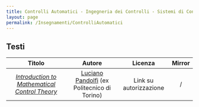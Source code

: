 ```yaml
---
title: Controlli Automatici - Ingegneria dei Controlli - Sistemi di Controllo
layout: page
permalink: /Insegnamenti/ControlliAutomatici
---
```


## Testi

| Titolo | Autore | Licenza | Mirror |
| :---: | :---: | :---: | :---: |
| [_Introduction to Mathematical Control Theory_](https://drive.google.com/file/d/1bHdiejqYX88Wb9p-WKH1kU8FJ8Lp-SNG/view) | [Luciano Pandolfi](https://lucipan.altervista.org) (ex Politecnico di Torino) | Link su autorizzazione | / |
